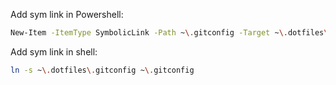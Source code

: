 Add sym link in Powershell:

```sh
New-Item -ItemType SymbolicLink -Path ~\.gitconfig -Target ~\.dotfiles\.gitconfig
```

Add sym link in shell:

```sh
ln -s ~\.dotfiles\.gitconfig ~\.gitconfig
```
